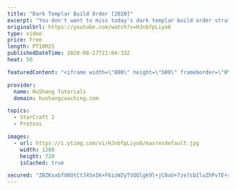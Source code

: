 ```yaml
---
title: "Dark Templar Build Order [2020]"
excerpt: "You don't want to miss today's dark templar build order strategy guide! We're learning a dark templar build order(dt rush)! This strategy/build is for the Protoss vs Terran matchup and get's your dark templar (DT) out by 4:30 IN YOUR OPPONENTS BASE by using a warp prism which we sneak out across the"
originalUrl: https://youtube.com/watch?v=HJnbfpLiyo8
type: video
price: Free
length: PT10M1S
publishedDateTime: 2020-08-27T21:04:33Z
heat: 50

featuredContent: "<iframe width=\"800\" height=\"500\" frameborder=\"0\" src=\"https://www.youtube.com/embed/HJnbfpLiyo8\" allow=\"accelerometer; autoplay; encrypted-media; gyroscope; picture-in-picture\" allowfullscreen></iframe>"

provider:
  name: HuShang Tutorials
  domain: hushangcoaching.com

topics:
  - StarCraft 2
  - Protoss

images:
  - url: https://i.ytimg.com/vi/HJnbfpLiyo8/maxresdefault.jpg
    width: 1280
    height: 720
    isCached: true

secured: "ZBZKxxbfU0OtCtJ4SnIK+F6zzWZyTVQQlgk9l+jC0oU+7ze7sbIluZhPvTE+rZnnMq9U9pMAQvrRfR1GUXuLzU1+NV6E/oMeG+onsIvJcOeqWnsoZfF3ciIm+QCBZSsYM6BfZH8Lht/khAw+ygAMmEUsBZ/5s6Wj1LnI3XO+tsBu5ILwGckKNhQzh2/sayX++/vuyYb4+kQFy0atQKR7Lu+09oM6LRR0E5l5UE3nZVFe1UktGDgFPqdFUoWM/ufWnNFjaxWBz7kOj6DYtqU/JrWjo3ztw4+gL6u5bjsMaXRvgMXJ+1PqS2Z2aoYvOeHAGjvQ9PoNDc0aPtEF/wxHEbEUeb3uLIRRUZLrVdqYzb3s+2J5QnHd87F4b5/rL0AUBv8v9nTSZ0U37oXMQeFNtN208FX4zLWr20eUGsxQhVQ=;Pd78nd02U/5oKiTb5gNlvA=="
---
```


